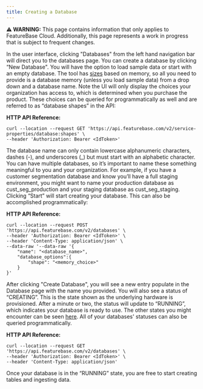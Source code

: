 ```yaml
---
title: Creating a Database
---
```



 **⚠ WARNING:** This page contains information that only applies to FeatureBase Cloud. Additionally, this page represents a work in progress that is subject to frequent changes. 


In the user interface, clicking "Databases" from the left hand navigation bar will direct you to the databases page. You can create a database by clicking “New Database". You will have the option to load sample data or start with an empty database. The tool has [sizes](/setting-up-featurebase/cloud/databases-overview#sizes) based on memory, so all you need to provide is a database memory (unless you load sample data) from a drop down and a database name. Note the UI will only display the choices your organization has access to, which is determined when you purchase the product. These choices can be queried for programmatically as well and are referred to as “database shapes” in the API:


**HTTP API Reference:**
```shell
curl --location --request GET 'https://api.featurebase.com/v2/service-properties/database:shapes' \
--header 'Authorization: Bearer <IdToken>' 
```

The database name can only contain lowercase alphanumeric characters, dashes (-), and underscores (_) but must start with an alphabetic character. You can have multiple databases, so it’s important to name these something meaningful to you and your organization. For example, if you have a customer segmentation database and know you’ll have a full staging environment, you might want to name your production database as cust_seg_production and your staging database as cust_seg_staging. Clicking “Start” will start creating your database. This can also be accomplished programmatically:

**HTTP API Reference:**
```shell
curl --location --request POST 'https://api.featurebase.com/v2/databases' \
--header 'Authorization: Bearer <IdToken>' \
--header 'Content-Type: application/json' \
--data-raw '--data-raw '{
    "name": "<database_name>",
    "database_options":{
        "shape": "<memory_choice>"
    }
}'
```

After clicking "Create Database", you will see a new entry populate in the Database page with the name you provided. You will also see a status of “CREATING”. This is the state shown as the underlying hardware is provisioned. After a minute or two, the status will update to “RUNNING”, which indicates your database is ready to use. The other states you might encounter can be seen [here](/setting-up-featurebase/cloud/databases-overview#states). All of your databases' statuses can also be queried programmatically.

**HTTP API Reference:**
```shell
curl --location --request GET 'https://api.featurebase.com/v2/databases' \
--header 'Authorization: Bearer <IdToken>' \
--header 'Content-Type: application/json' 
```

Once your database is in the “RUNNING” state, you are free to start creating tables and ingesting data.
